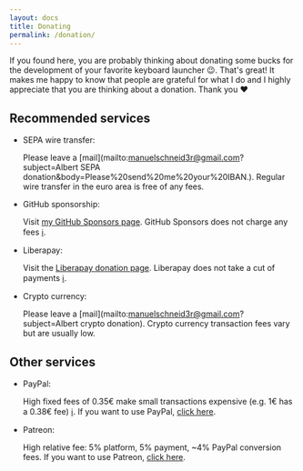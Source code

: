 ```yaml
---
layout: docs
title: Donating
permalink: /donation/
---
```

 
If you found here, you are probably thinking about donating some bucks for the development of your favorite keyboard launcher 😉. That's great! It makes me happy to know that people are grateful for what I do and I highly appreciate that you are thinking about a donation. Thank you ❤️

## Recommended services

* SEPA wire transfer:

  Please leave a [mail](mailto:manuelschneid3r@gmail.com?subject=Albert SEPA donation&body=Please%20send%20me%20your%20IBAN.). Regular wire transfer in the euro area is free of any fees. 

* GitHub sponsorship:

  Visit [my GitHub Sponsors page](https://github.com/sponsors/ManuelSchneid3r). GitHub Sponsors does not charge any fees [ℹ️](https://docs.github.com/en/sponsors/getting-started-with-github-sponsors/about-github-sponsors#about-github-sponsors).

* Liberapay:

  Visit the [Liberapay donation page](https://liberapay.com/manuelschneid3r/donate). Liberapay does not take a cut of payments [ℹ️](https://liberapay.com/about/faq#how-funded).

* Crypto currency:

  Please leave a [mail](mailto:manuelschneid3r@gmail.com?subject=Albert crypto donation). Crypto currency transaction fees vary but are usually low.

## Other services

* PayPal:

  High fixed fees of 0.35€ make small transactions expensive (e.g. 1€ has a 0.38€ fee) [ℹ️](https://www.paypal.com/webapps/mpp/paypal-fees). If you want to use PayPal, [click here](https://www.paypal.com/donate/?hosted_button_id=W74BQPKPGNSNC).

* Patreon:

  High relative fee: 5% platform, 5% payment, ~4% PayPal conversion fees. If you want to use Patreon, [click here](https://www.patreon.com/bePatron?u=4631163).
